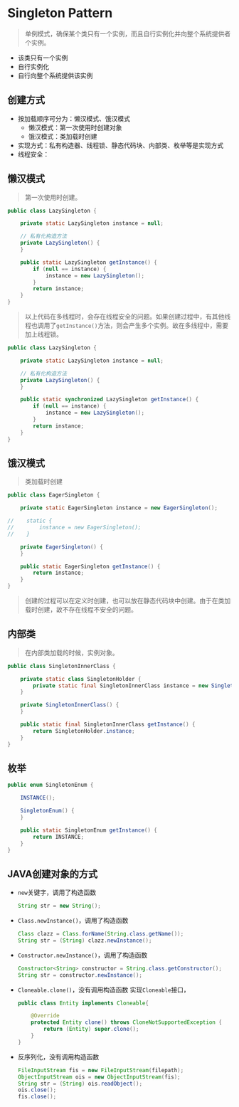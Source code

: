 # Singleton Pattern
> 单例模式，确保某个类只有一个实例，而且自行实例化并向整个系统提供者个实例。

* 该类只有一个实例
* 自行实例化
* 自行向整个系统提供该实例

## 创建方式
* 按加载顺序可分为：懒汉模式、饿汉模式
    * 懒汉模式：第一次使用时创建对象
    * 饿汉模式：类加载时创建
* 实现方式：私有构造器、线程锁、静态代码块、内部类、枚举等是实现方式
* 线程安全：


## 懒汉模式
> 第一次使用时创建。

```java
public class LazySingleton {

    private static LazySingleton instance = null;

    // 私有化构造方法
    private LazySingleton() {
    }

    public static LazySingleton getInstance() {
        if (null == instance) {
            instance = new LazySingleton();
        }
        return instance;
    }
}
```
>以上代码在多线程时，会存在线程安全的问题。如果创建过程中，有其他线程也调用了`getInstance()`方法，则会产生多个实例。故在多线程中，需要加上线程锁。

```java
public class LazySingleton {

    private static LazySingleton instance = null;

    // 私有化构造方法
    private LazySingleton() {
    }

    public static synchronized LazySingleton getInstance() {
        if (null == instance) {
            instance = new LazySingleton();
        }
        return instance;
    }
}
```

## 饿汉模式
> 类加载时创建

```java
public class EagerSingleton {

    private static EagerSingleton instance = new EagerSingleton();

//    static {
//        instance = new EagerSingleton();
//    }

    private EagerSingleton() {
    }

    public static EagerSingleton getInstance() {
        return instance;
    }
}
```

> 创建的过程可以在定义时创建，也可以放在静态代码块中创建。由于在类加载时创建，故不存在线程不安全的问题。

## 内部类
> 在内部类加载的时候，实例对象。
```java
public class SingletonInnerClass {

    private static class SingletonHolder {
        private static final SingletonInnerClass instance = new SingletonInnerClass();
    }

    private SingletonInnerClass() {
    }

    public static final SingletonInnerClass getInstance() {
        return SingletonHolder.instance;
    }
}
```

## 枚举

```java
public enum SingletonEnum {

    INSTANCE();

    SingletonEnum() {
    }

    public static SingletonEnum getInstance() {
        return INSTANCE;
    }
}
```

## JAVA创建对象的方式
* ```new```关键字，调用了构造函数
  ```java
  String str = new String();
  ```
 
* ```Class.newInstance()```，调用了构造函数
  ```java
  Class clazz = Class.forName(String.class.getName());
  String str = (String) clazz.newInstance();
  ```
* ```Constructor.newInstance()```，调用了构造函数
  ```java
  Constructor<String> constructor = String.class.getConstructor();
  String str = constructor.newInstance();
  ```
* ```Cloneable.clone()```，没有调用构造函数
  实现```Cloneable```接口，
    ```java
    public class Entity implements Cloneable{

        @Override  
        protected Entity clone() throws CloneNotSupportedException {  
            return (Entity) super.clone();
        }  
    }
    ```
* 反序列化，没有调用构造函数

  ```java
  FileInputStream fis = new FileInputStream(filepath);
  ObjectInputStream ois = new ObjectInputStream(fis);
  String str = (String) ois.readObject();
  ois.close();
  fis.close();
   ```